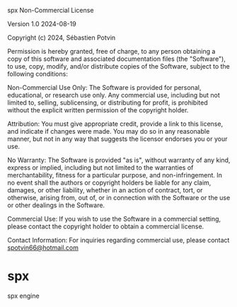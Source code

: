 spx Non-Commercial License

Version 1.0
2024-08-19

Copyright (c) 2024, Sébastien Potvin

Permission is hereby granted, free of charge, to any person obtaining a copy of this software and associated documentation files (the "Software"), to use, copy, modify, and/or distribute copies of the Software, subject to the following conditions:

Non-Commercial Use Only: The Software is provided for personal, educational, or research use only. Any commercial use, including but not limited to, selling, sublicensing, or distributing for profit, is prohibited without the explicit written permission of the copyright holder.

Attribution: You must give appropriate credit, provide a link to this license, and indicate if changes were made. You may do so in any reasonable manner, but not in any way that suggests the licensor endorses you or your use.

No Warranty: The Software is provided "as is", without warranty of any kind, express or implied, including but not limited to the warranties of merchantability, fitness for a particular purpose, and non-infringement. In no event shall the authors or copyright holders be liable for any claim, damages, or other liability, whether in an action of contract, tort, or otherwise, arising from, out of, or in connection with the Software or the use or other dealings in the Software.

Commercial Use: If you wish to use the Software in a commercial setting, please contact the copyright holder to obtain a commercial license.

Contact Information:
For inquiries regarding commercial use, please contact spotvin66@hotmail.com

# spx
spx engine
